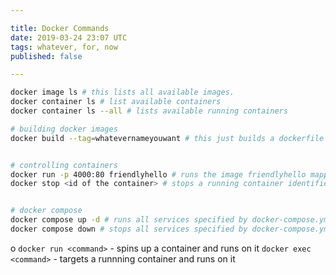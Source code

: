 ```yaml
---

title: Docker Commands
date: 2019-03-24 23:07 UTC
tags: whatever, for, now
published: false

---
```


```bash
docker image ls # this lists all available images.
docker container ls # list available containers
docker container ls --all # lists available running containers

# building docker images
docker build --tag=whatevernameyouwant # this just builds a dockerfile into an image, naming it with the tag


# controlling containers
docker run -p 4000:80 friendlyhello # runs the image friendlyhello mapping port 4000 on my machine tothe exposed port 80 on the container.
docker stop <id of the container> # stops a running container identified by id 


# docker compose
docker compose up -d # runs all services specified by docker-compose.yml in the background (the -d option)
docker compose down # stops all services specified by docker-compose.yml
```
o
`docker run <command>` - spins up a container and runs <command> on it
`docker exec <command>` - targets a runnning container and runs <command> on it
